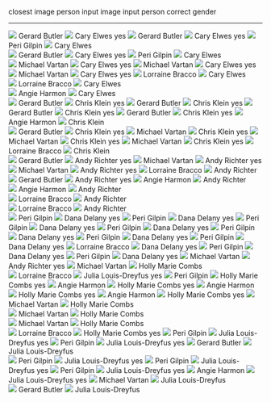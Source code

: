 

  closest image                                                     person                  input image                                                         input person                 correct gender
-----------------------------------------------------------------  ---------------------   -----------------------------------------------------------------   -----------------------------  ---------------
![](../actors/processed/Gerard_Butler/training/1476.jpg)             Gerard Butler           ![](../actors/processed/Cary_Elwes/test/449.jpg)                       Cary Elwes                   yes
![](../actors/processed/Gerard_Butler/training/1397.jpg)             Gerard Butler           ![](../actors/processed/Cary_Elwes/test/417.jpg)                       Cary Elwes                   yes
![](../actresses/processed/Peri_Gilpin/training/1485.jpg)            Peri Gilpin             ![](../actors/processed/Cary_Elwes/test/411.jpg)                       Cary Elwes                    
![](../actors/processed/Gerard_Butler/training/1405.jpg)             Gerard Butler           ![](../actors/processed/Cary_Elwes/test/386.jpg)                       Cary Elwes                   yes
![](../actresses/processed/Peri_Gilpin/training/1608.jpg)            Peri Gilpin             ![](../actors/processed/Cary_Elwes/test/361.jpg)                       Cary Elwes                    
![](../actors/processed/Michael_Vartan/training/2663.jpg)            Michael Vartan          ![](../actors/processed/Cary_Elwes/test/345.jpg)                       Cary Elwes                   yes
![](../actors/processed/Michael_Vartan/training/2579.jpg)            Michael Vartan          ![](../actors/processed/Cary_Elwes/test/387.jpg)                       Cary Elwes                   yes
![](../actors/processed/Michael_Vartan/training/2732.jpg)            Michael Vartan          ![](../actors/processed/Cary_Elwes/test/409.jpg)                       Cary Elwes                   yes
![](../actresses/processed/Lorraine_Bracco/training/355.jpg)         Lorraine Bracco         ![](../actors/processed/Cary_Elwes/test/429.jpg)                       Cary Elwes                    
![](../actresses/processed/Lorraine_Bracco/training/398.jpg)         Lorraine Bracco         ![](../actors/processed/Cary_Elwes/test/347.jpg)                       Cary Elwes                    
![](../actresses/processed/Angie_Harmon/training/1676.jpg)           Angie Harmon            ![](../actors/processed/Chris_Klein/test/645.jpg)                      Cary Elwes                    
![](../actors/processed/Gerard_Butler/training/1439.jpg)             Gerard Butler           ![](../actors/processed/Chris_Klein/test/482.jpg)                      Chris Klein                  yes
![](../actors/processed/Gerard_Butler/training/1440.jpg)             Gerard Butler           ![](../actors/processed/Chris_Klein/test/549.jpg)                      Chris Klein                  yes
![](../actors/processed/Gerard_Butler/training/1378.jpg)             Gerard Butler           ![](../actors/processed/Chris_Klein/test/484.jpg)                      Chris Klein                  yes
![](../actors/processed/Gerard_Butler/training/1378.jpg)             Gerard Butler           ![](../actors/processed/Chris_Klein/test/639.jpg)                      Chris Klein                  yes
![](../actresses/processed/Angie_Harmon/training/1807.jpg)           Angie Harmon            ![](../actors/processed/Chris_Klein/test/578.jpg)                      Chris Klein                   
![](../actors/processed/Gerard_Butler/training/1504.jpeg)            Gerard Butler           ![](../actors/processed/Chris_Klein/test/501.jpg)                      Chris Klein                  yes
![](../actors/processed/Michael_Vartan/training/2632.jpg)            Michael Vartan          ![](../actors/processed/Chris_Klein/test/502.jpg)                      Chris Klein                  yes
![](../actors/processed/Michael_Vartan/training/2654.jpg)            Michael Vartan          ![](../actors/processed/Chris_Klein/test/522.jpg)                      Chris Klein                  yes
![](../actors/processed/Michael_Vartan/training/2598.jpg)            Michael Vartan          ![](../actors/processed/Chris_Klein/test/466.jpg)                      Chris Klein                  yes
![](../actresses/processed/Peri_Gilpin/training/1638.jpg)            Lorraine Bracco         ![](../actors/processed/Andy_Richter/test/89.JPG)                      Chris Klein                   
![](../actors/processed/Gerard_Butler/training/1571.jpg)             Gerard Butler           ![](../actors/processed/Andy_Richter/test/59.jpg)                      Andy Richter                 yes
![](../actors/processed/Michael_Vartan/training/2663.jpg)            Michael Vartan          ![](../actors/processed/Andy_Richter/test/10.jpg)                      Andy Richter                 yes
![](../actors/processed/Michael_Vartan/training/2618.jpg)            Michael Vartan          ![](../actors/processed/Andy_Richter/test/27.jpg)                      Andy Richter                 yes
![](../actresses/processed/Lorraine_Bracco/training/297.jpg)         Lorraine Bracco         ![](../actors/processed/Andy_Richter/test/77.jpg)                      Andy Richter                  
![](../actors/processed/Gerard_Butler/training/1363.jpg)             Gerard Butler           ![](../actors/processed/Andy_Richter/test/101.jpg)                     Andy Richter                 yes
![](../actresses/processed/Angie_Harmon/training/1747.jpg)           Angie Harmon            ![](../actors/processed/Andy_Richter/test/199.jpg)                     Andy Richter                  
![](../actresses/processed/Lorraine_Bracco/training/265.jpg)         Angie Harmon            ![](../actors/processed/Andy_Richter/test/188.jpg)                     Andy Richter                  
![](../actresses/processed/Lorraine_Bracco/training/297.jpg)         Lorraine Bracco         ![](../actors/processed/Andy_Richter/test/115.jpg)                     Andy Richter                  
![](../actresses/processed/Lorraine_Bracco/training/379.jpg)         Lorraine Bracco         ![](../actors/processed/Andy_Richter/test/196.jpg)                     Andy Richter                  
![](../actresses/processed/Peri_Gilpin/training/1478.jpg)            Peri Gilpin             ![](../actresses/processed/Dana_Delany/test/998.jpg)                   Dana Delany                  yes
![](../actresses/processed/Peri_Gilpin/training/1592.jpg)            Peri Gilpin             ![](../actresses/processed/Dana_Delany/test/1210.jpg)                  Dana Delany                  yes
![](../actresses/processed/Peri_Gilpin/training/1609.jpg)            Peri Gilpin             ![](../actresses/processed/Dana_Delany/test/1166.jpg)                  Dana Delany                  yes
![](../actresses/processed/Peri_Gilpin/training/1605.jpg)            Peri Gilpin             ![](../actresses/processed/Dana_Delany/test/1023.jpg)                  Dana Delany                  yes
![](../actresses/processed/Peri_Gilpin/training/1469.jpg)            Peri Gilpin             ![](../actresses/processed/Dana_Delany/test/1015.jpg)                  Dana Delany                  yes
![](../actresses/processed/Peri_Gilpin/training/1631.jpg)            Peri Gilpin             ![](../actresses/processed/Dana_Delany/test/1086.jpg)                  Dana Delany                  yes
![](../actresses/processed/Peri_Gilpin/training/1516.jpg)            Peri Gilpin             ![](../actresses/processed/Dana_Delany/test/1006.jpg)                  Dana Delany                  yes
![](../actresses/processed/Lorraine_Bracco/training/240.jpg)         Lorraine Bracco         ![](../actresses/processed/Dana_Delany/test/1000.jpg)                  Dana Delany                  yes
![](../actresses/processed/Peri_Gilpin/training/1453.jpg)            Peri Gilpin             ![](../actresses/processed/Dana_Delany/test/1125.jpeg)                 Dana Delany                  yes
![](../actresses/processed/Peri_Gilpin/training/1501.jpg)            Peri Gilpin             ![](../actresses/processed/Holly_Marie_Combs/test/698.jpg)             Dana Delany                  yes
![](../actors/processed/Michael_Vartan/training/2735.jpg)            Michael Vartan          ![](../actresses/processed/Julia_Louis-Dreyfus/test/2538.jpg)          Andy Richter                 yes
![](../actors/processed/Michael_Vartan/training/2639.jpg)            Michael Vartan          ![](../actresses/processed/Holly_Marie_Combs/test/848.jpg)             Holly Marie Combs             
![](../actresses/processed/Lorraine_Bracco/training/380.jpg)         Lorraine Bracco         ![](../actresses/processed/Dana_Delany/test/1062.jpg)                  Julia Louis-Dreyfus          yes
![](../actresses/processed/Peri_Gilpin/training/1608.jpg)            Peri Gilpin             ![](../actresses/processed/Holly_Marie_Combs/test/785.jpg)             Holly Marie Combs            yes
![](../actresses/processed/Angie_Harmon/training/1716.jpg)           Angie Harmon            ![](../actresses/processed/Holly_Marie_Combs/test/711.jpg)             Holly Marie Combs            yes
![](../actresses/processed/Angie_Harmon/training/1653.jpg)           Angie Harmon            ![](../actresses/processed/Holly_Marie_Combs/test/773.jpg)             Holly Marie Combs            yes
![](../actresses/processed/Angie_Harmon/training/1782.jpg)           Angie Harmon            ![](../actresses/processed/Holly_Marie_Combs/test/797.jpg)             Holly Marie Combs            yes
![](../actors/processed/Michael_Vartan/training/2621.jpg)            Michael Vartan          ![](../actresses/processed/Holly_Marie_Combs/test/707.jpg)             Holly Marie Combs             
![](../actors/processed/Michael_Vartan/training/2559.jpg)            Michael Vartan          ![](../actresses/processed/Holly_Marie_Combs/test/680.jpg)             Holly Marie Combs             
![](../actors/processed/Michael_Vartan/training/2534.jpg)            Michael Vartan          ![](../actresses/processed/Holly_Marie_Combs/test/700.jpg)             Holly Marie Combs             
![](../actresses/processed/Lorraine_Bracco/training/245.jpg)         Lorraine Bracco         ![](../actresses/processed/Holly_Marie_Combs/test/774.jpg)             Holly Marie Combs            yes
![](../actresses/processed/Peri_Gilpin/training/1478.jpg)            Peri Gilpin             ![](../actresses/processed/Julia_Louis-Dreyfus/test/2566.jpg)          Julia Louis-Dreyfus          yes
![](../actresses/processed/Peri_Gilpin/training/1495.jpg)            Peri Gilpin             ![](../actresses/processed/Julia_Louis-Dreyfus/test/2627.jpg)          Julia Louis-Dreyfus          yes
![](../actors/processed/Gerard_Butler/training/1537.jpg)             Gerard Butler           ![](../actresses/processed/Julia_Louis-Dreyfus/test/2586.jpg)          Julia Louis-Dreyfus           
![](../actresses/processed/Peri_Gilpin/training/1477.jpg)            Peri Gilpin             ![](../actresses/processed/Julia_Louis-Dreyfus/test/2513.jpg)          Julia Louis-Dreyfus          yes
![](../actresses/processed/Peri_Gilpin/training/1495.jpg)            Peri Gilpin             ![](../actresses/processed/Julia_Louis-Dreyfus/test/2484.jpg)          Julia Louis-Dreyfus          yes
![](../actresses/processed/Peri_Gilpin/training/1467.jpg)            Peri Gilpin             ![](../actresses/processed/Julia_Louis-Dreyfus/test/2482.jpg)          Julia Louis-Dreyfus          yes
![](../actresses/processed/Angie_Harmon/training/1676.jpg)           Angie Harmon            ![](../actresses/processed/Julia_Louis-Dreyfus/test/2708.jpg)          Julia Louis-Dreyfus          yes
![](../actors/processed/Michael_Vartan/training/2684.jpg)            Michael Vartan          ![](../actresses/processed/Julia_Louis-Dreyfus/test/2503.jpg)          Julia Louis-Dreyfus           
![](../actors/processed/Gerard_Butler/training/1537.jpg)             Gerard Butler           ![](../actresses/processed/Julia_Louis-Dreyfus/test/2679.jpg)          Julia Louis-Dreyfus                